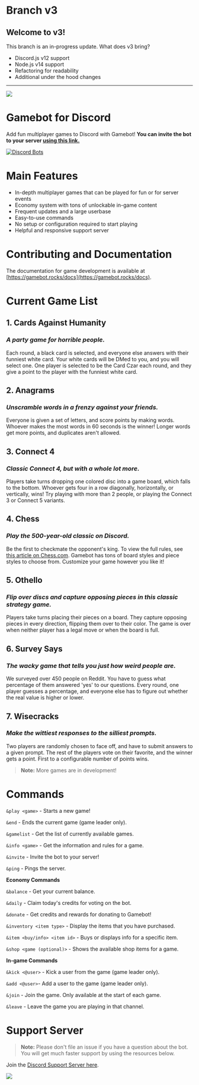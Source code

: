 # Branch v3

## Welcome to v3!

This branch is an in-progress update. What does v3 bring?

* Discord.js v12 support
* Node.js v14 support
* Refactoring for readability
* Additional under the hood changes

---

![](https://cdn.discordapp.com/attachments/618344107290525698/618657323380113419/information.png)

# Gamebot for Discord

Add fun multiplayer games to Discord with Gamebot! **You can invite the bot to your server [using this link.](https://discordapp.com/oauth2/authorize?client_id=620307267241377793&scope=bot&permissions=1547041872)**

[![Discord Bots](https://top.gg/api/widget/620307267241377793.svg)](https://top.gg/bot/620307267241377793)

# Main Features
* In-depth multiplayer games that can be played for fun or for server events
* Economy system with tons of unlockable in-game content
* Frequent updates and a large userbase
* Easy-to-use commands
* No setup or configuration required to start playing
* Helpful and responsive support server 

# Contributing and Documentation
The documentation for game development is available at [https://gamebot.rocks/docs](https://gamebot.rocks/docs).

# Current Game List
## 1. Cards Against Humanity
### *A party game for horrible people.*
Each round, a black card is selected, and everyone else answers with their funniest white card. Your white cards will be DMed to you, and you will select one. One player is selected to be the Card Czar each round, and they give a point to the player with the funniest white card.

## 2. Anagrams
### *Unscramble words in a frenzy against your friends.*
Everyone is given a set of letters, and score points by making words. Whoever makes the most words in 60 seconds is the winner! Longer words get more points, and duplicates aren't allowed.

## 3. Connect 4
### *Classic Connect 4, but with a whole lot more.*
Players take turns dropping one colored disc into a game board, which falls to the bottom. Whoever gets four in a row diagonally, horizontally, or vertically, wins! Try playing with more than 2 people, or playing the Connect 3 or Connect 5 variants.

## 4. Chess
### *Play the 500-year-old classic on Discord.*
Be the first to checkmate the opponent's king.  To view the full rules, see [this article on Chess.com](https://www.chess.com/learn-how-to-play-chess). Gamebot has tons of board styles and piece styles to choose from. Customize your game however you like it!

## 5. Othello
### *Flip over discs and capture opposing pieces in this classic strategy game.*
Players take turns placing their pieces on a board. They capture opposing pieces in every direction, flipping them over to their color. The game is over when neither player has a legal move or when the board is full.

## 6. Survey Says
### *The wacky game that tells you just how weird people are.*
We surveyed over 450 people on Reddit. You have to guess what percentage of them answered 'yes' to our questions. Every round, one player guesses a percentage, and everyone else has to figure out whether the real value is higher or lower.

## 7. Wisecracks
### *Make the wittiest responses to the silliest prompts.*
Two players are randomly chosen to face off, and have to submit answers to a given prompt. The rest of the players vote on their favorite, and the winner gets a point. First to a configurable number of points wins.

>  **Note:** More games are in development!

# Commands

`&play <game>` - Starts a new game!

`&end` - Ends the current game (game leader only).

`&gamelist` - Get the list of currently available games.

`&info <game>` - Get the information and rules for a game.

`&invite` - Invite the bot to your server!

`&ping` - Pings the server.

**Economy Commands**

`&balance` - Get your current balance.

`&daily` - Claim today's credits for voting on the bot.

`&donate` - Get credits and rewards for donating to Gamebot!

`&inventory <item type>` - Display the items that you have purchased.
  
`&item <buy/info> <item id>` - Buys or displays info for a specific item.
  
`&shop <game (optional)>` - Shows the available shop items for a game.

**In-game Commands**

`&kick <@user>` - Kick a user from the game (game leader only).

`&add <@user>`- Add a user to the game (game leader only).

`&join` - Join the game. Only available at the start of each game.

`&leave` - Leave the game you are playing in that channel.

# Support Server

> **Note:** Please don't file an issue if you have a question about the bot. You will get much faster support by using the resources below.

Join the [Discord Support Server here](https://discord.gg/7pNEJQC).

![](https://github.com/zeroclutch/gamebot/blob/master/assets/images/invite_link.png?raw=true)
